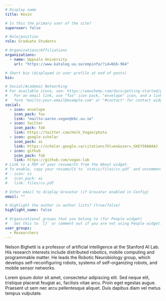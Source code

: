 ```yaml
---
# Display name
title: Kevin

# Is this the primary user of the site?
superuser: false

# Role/position
role: Graduate Students

# Organizations/Affiliations
organizations:
  - name: Uppsala University
    url: "https://www.katalog.uu.se/empinfo/?id=N16-964"

# Short bio (displayed in user profile at end of posts)
bio:

# Social/Academic Networking
# For available icons, see: https://wowchemy.com/docs/getting-started/page-builder/#icons
#   For an email link, use "fas" icon pack, "envelope" icon, and a link in the
#   form "mailto:your-email@example.com" or "#contact" for contact widget.
social:
  - icon: envelope
    icon_pack: fas
    link: "mailto:aaron.vogan@ebc.uu.se"
  - icon: twitter
    icon_pack: fab
    link: https://twitter.com/Hulk_Vogan/photo
  - icon: google-scholar
    icon_pack: ai
    link: https://scholar.google.ca/citations?hl=en&user=_GkEY58AAAAJ
  - icon: github
    icon_pack: fab
    link: https://github.com/vogan-lab
# Link to a PDF of your resume/CV from the About widget.
# To enable, copy your resume/CV to `static/files/cv.pdf` and uncomment the lines below.
# - icon: cv
#   icon_pack: ai
#   link: files/cv.pdf

# Enter email to display Gravatar (if Gravatar enabled in Config)
email: ""

# Highlight the author in author lists? (true/false)
highlight_name: false

# Organizational groups that you belong to (for People widget)
#   Set this to `[]` or comment out if you are not using People widget.
user_groups:
  - Researchers
---
```


Nelson Bighetti is a professor of artificial intelligence at the Stanford AI Lab. His research interests include distributed robotics, mobile computing and programmable matter. He leads the Robotic Neurobiology group, which develops self-reconfiguring robots, systems of self-organizing robots, and mobile sensor networks.

Lorem ipsum dolor sit amet, consectetur adipiscing elit. Sed neque elit, tristique placerat feugiat ac, facilisis vitae arcu. Proin eget egestas augue. Praesent ut sem nec arcu pellentesque aliquet. Duis dapibus diam vel metus tempus vulputate.
